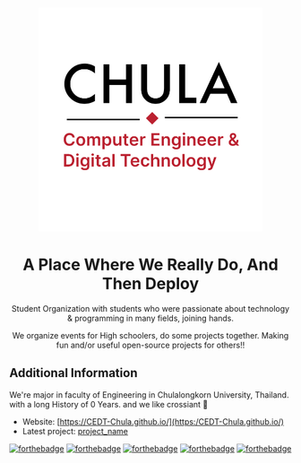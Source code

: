<p align="center">
  <br>
  <img width="400" height="400"  src="https://raw.githubusercontent.com/CEDT-Chula/.github/main/profile/logo.png" />
  <br>
</p>

<h1 align="center">A Place Where We Really Do, And Then Deploy </h1>
<div align="center">
    <p>Student Organization with students who were passionate about technology & programming in many fields, joining hands.</p>
    <p>We organize events for High schoolers, do some projects together. Making fun and/or useful open-source projects for others!!</p>
</div>


## Additional Information
We're major in faculty of Engineering in Chulalongkorn University, Thailand. with a long History of 0 Years.
and we like crossiant 🥐
<!-- long ass meta data of our sector -->

- Website: [https://CEDT-Chula.github.io/](https:/CEDT-Chula.github.io/)
- Latest project: [project_name](---)

[![forthebadge](https://forthebadge.com/images/badges/designed-in-ms-paint.svg)](https://forthebadge.com)
[![forthebadge](https://forthebadge.com/images/badges/it-works-why.svg)](https://forthebadge.com)
[![forthebadge](https://forthebadge.com/images/badges/powered-by-electricity.svg)](https://forthebadge.com)
[![forthebadge](https://forthebadge.com/images/badges/works-on-my-machine.svg)](https://forthebadge.com)
[![forthebadge](https://forthebadge.com/images/badges/you-didnt-ask-for-this.svg)](https://forthebadge.com)

